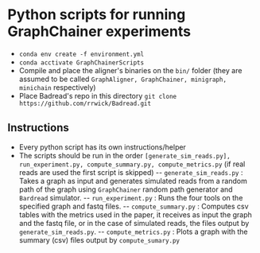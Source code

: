 # Python scripts for running GraphChainer experiments

- `conda env create -f environment.yml`
- `conda acctivate GraphChainerScripts`
- Compile and place the aligner's binaries on the `bin/` folder (they are assumed to be called `GraphAligner, GraphChainer, minigraph, minichain` respectively)
- Place Badread's repo in this directory `git clone https://github.com/rrwick/Badread.git`

## Instructions

- Every python script has its own instructions/helper
- The scripts should be run in the order `[generate_sim_reads.py], run_experiment.py, compute_summary.py, compute_metrics.py` (if real reads are used the first script is skipped)
-- `generate_sim_reads.py` : Takes a graph as input and generates simulated reads from a random path of the graph using `GraphChainer` random path generator and `Bardread` simulator.
-- `run_experiment.py` : Runs the four tools on the specified graph and fastq files.
-- `compute_summary.py` : Computes csv tables with the metrics used in the paper, it receives as input the graph and the fastq file, or in the case of simulated reads, the files output by `generate_sim_reads.py`.
-- `compute_metrics.py` : Plots a graph with the summary (csv) files output by `compute_sumary.py` 

